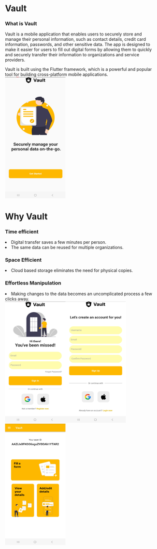 # Vault

<h3> What is Vault </h3>

Vault is a mobile application that enables users to securely store and manage their personal information, such as contact details, credit card information, passwords, and other sensitive data. The app is designed to make it easier for users to fill out digital forms by allowing them to quickly and securely transfer their information to organizations and service providers.

Vault is built using the Flutter framework, which is a powerful and popular tool for building cross-platform mobile applications.
<img src="https://github.com/Rahulr2101/Vault/blob/main/intro.jpg" width="200" height="400">

# Why Vault
<h3>Time efficient</h3>
<li>Digital transfer saves a few minutes per person.</li>
<li>The same data can be reused for multiple organizations.</li>

<h3>Space Efficient</h3>
<li>Cloud based storage eliminates the need for physical copies.</li>

<h3>Effortless Manipulation</h3>
<li>Making changes to the data becomes an uncomplicated process a few clicks away.</li>
<img src="https://github.com/Rahulr2101/Vault/blob/main/login.jpg" width="200" height="400"><img src="https://github.com/Rahulr2101/Vault/blob/main/register.jpg" width="200" height="400">
<img src="https://github.com/Rahulr2101/Vault/blob/main/home.jpg" width="200" height="400">


